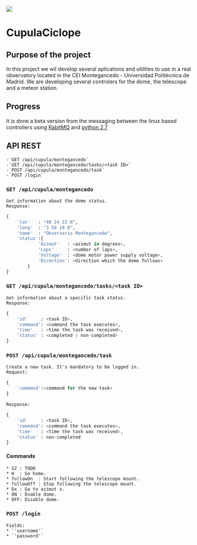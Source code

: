 ![](http://mercurio.datsi.fi.upm.es/wp-content/uploads/2015/11/logo-grupo-ciclope-e1448887578240.png)
# CupulaCiclope

## Purpose of the project

In this project we wil develop several aplications and utilities to use in a real observatory located in the CEI Montegancedo - Universidad Politécnica de Madrid.
We are developing several controlers for the dome, the telescope and a meteor station.

## Progress

It is done a beta version from the messaging between the linux based controllers using [RabitMQ](https://www.rabbitmq.com/) and [python 2.7](https://www.python.org)

## API REST
    -`GET /api/cupula/montegancedo`
    -`GET /api/cupula/montegancedo/tasks/<task ID>`
    -`POST /api/cupula/montegancedo/task`
    -`POST /login`

### `GET /api/cupula/montegancedo`
    Get information about the dome status.
    Response:
~~~py
{
    'lat'   : "40 24 22 N",
    'long'  : "3 50 19 O",
    'name'  : "Observario Montegancedo",
    'status':{
            'Azimut'   : <azimut in degrees>,
            'Laps'     : <number of laps>,
            'Voltage'  : <dome motor power supply voltage>,
            'Direction': <direction which the dome follows>
        }
}
~~~
### `GET /api/cupula/montegancedo/tasks/<task ID>`
    Get information about a specific task status.
    Response:
~~~py
{
    'id'     : <task ID>,
    'command': <command the task executes>,
    'time'   : <time the task was received>,
    'status' : <completed | non-completed>
}
~~~
    
### `POST /api/cupula/montegancedo/task`
    Create a new task. It's mandatory to be logged in.
    Request:
~~~py
{
    'command':<command for the new task>
}
~~~
    Response:
~~~py
{
    'id'     : <task ID>,
    'command': <command the task executes>,
    'time'   : <time the task was received>,
    'status' : non-completed
}
~~~
#### Commands
    * SZ : TODO
    * H  : Go home.
    * followOn  : Start following the telescope mount.
    * followOff : Stop following the telescope mount.
    * Dx : Go to azimut x.
    * ON : Enable dome.
    * OFF: Disable dome.
### `POST /login`
    Fields:
    * `'username'`
    * `'password'`

